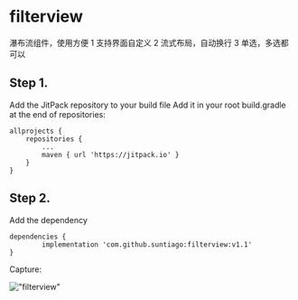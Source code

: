 # filterview
瀑布流组件，使用方便
1 支持界面自定义
2 流式布局，自动换行
3 单选，多选都可以
## Step 1.
Add the JitPack repository to your build file
Add it in your root build.gradle at the end of repositories:

	allprojects {
		repositories {
			...
			maven { url 'https://jitpack.io' }
		}
	}
## Step 2.
Add the dependency

	dependencies {
	        implementation 'com.github.suntiago:filterview:v1.1'
	}

Capture:

!["filterview"](https://github.com/suntiago/filterview/blob/master/capture.png)
